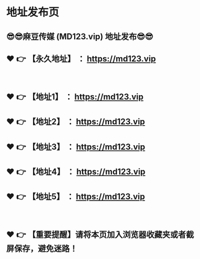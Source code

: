 <h1>地址发布页</h1>
<h2>😎😎麻豆传媒 (MD123.vip) 地址发布😎😎 </h2>
<h2>❤️ 👉 【永久地址】 ： <a href="https://md123.vip">https://md123.vip</a> </h2>
<br>
<h2>❤️ 👉 【地址1】 ： <a href="https://md123.vip">https://md123.vip</a> </h2>
<h2>❤️ 👉 【地址2】 ： <a href="https://md123.vip">https://md123.vip</a> </h2>
<h2>❤️ 👉 【地址3】 ： <a href="https://md123.vip">https://md123.vip</a> </h2>
<h2>❤️ 👉 【地址4】 ： <a href="https://md123.vip">https://md123.vip</a> </h2>
<h2>❤️ 👉 【地址5】 ： <a href="https://md123.vip">https://md123.vip</a> </h2>
<br>
<h2>❤️ 👉 【重要提醒】请将本页加入浏览器收藏夹或者截屏保存，避免迷路！</h2>

